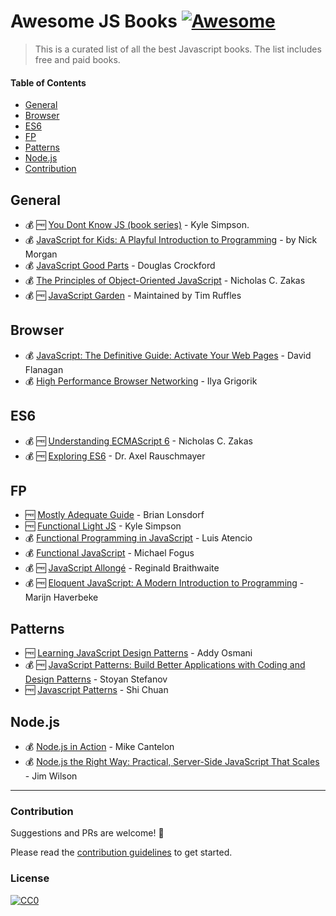 # Awesome JS Books [![Awesome](https://cdn.rawgit.com/sindresorhus/awesome/d7305f38d29fed78fa85652e3a63e154dd8e8829/media/badge.svg)](https://github.com/sindresorhus/awesome)

> This is a curated list of all the best Javascript books. The list includes free and paid books. 

#### Table of Contents
* [General](#general)
* [Browser](#browser)
* [ES6](#es6)
* [FP](#fp)
* [Patterns](#patterns)
* [Node.js](#nodejs)
* [Contribution](#contribution)

## General
- 💰 🆓 [You Dont Know JS (book series)](https://github.com/getify/You-Dont-Know-JS) - Kyle Simpson.
- 💰 [JavaScript for Kids: A Playful Introduction to Programming](https://www.amazon.com/JavaScript-Kids-Playful-Introduction-Programming/dp/1593274084/ref=as_li_ss_tl?_encoding=UTF8&qid=&sr=&linkCode=ll1&tag=eejs-20&linkId=78320bf6b48bd7f6549a22f9abadc66c) - by Nick Morgan
- 💰 [JavaScript Good Parts](https://www.amazon.com/JavaScript-Good-Parts-Douglas-Crockford/dp/0596517742/ref=as_li_ss_tl?ie=UTF8&redirect=true&linkCode=ll1&tag=eejs-20&linkId=afcaa6d74f1fbcc21a0c4d728b83dde1) - Douglas Crockford
- 💰 [The Principles of Object-Oriented JavaScript](https://www.amazon.com/Principles-Object-Oriented-JavaScript-Nicholas-Zakas/dp/1593275404/ref=pd_sim_14_4?_encoding=UTF8&pd_rd_i=1593275404&pd_rd_r=J707VE8JE7WR9D0HPN4Q&pd_rd_w=xumBa&pd_rd_wg=uEZZm&psc=1&refRID=J707VE8JE7WR9D0HPN4Q) - Nicholas C. Zakas
- 💰 🆓 [JavaScript Garden](http://bonsaiden.github.io/JavaScript-Garden/) - Maintained by Tim Ruffles

## Browser
- 💰 [JavaScript: The Definitive Guide: Activate Your Web Pages](https://www.amazon.com/JavaScript-Definitive-Guide-Activate-Guides/dp/0596805527/ref=as_li_ss_tl?ie=UTF8&redirect=true&linkCode=ll1&tag=eejs-20&linkId=11a79cf9e89a54625cb3a8e8ff2dc8d5) - David Flanagan
- 💰 [High Performance Browser Networking](https://www.amazon.com/High-Performance-Browser-Networking-performance/dp/1449344763/ref=as_li_ss_tl?ie=UTF8&linkCode=ll1&tag=eejs-20&linkId=c73d0d3fc227d36ddc90e2d708f3fb8a) - Ilya Grigorik

## ES6
- 💰 🆓 [Understanding ECMAScript 6](https://leanpub.com/understandinges6/read) - Nicholas C. Zakas
- 💰 🆓 [Exploring ES6](http://exploringjs.com/es6/) - Dr. Axel Rauschmayer

## FP
- 🆓 [Mostly Adequate Guide](https://github.com/MostlyAdequate/mostly-adequate-guide) - Brian Lonsdorf
- 🆓 [Functional Light JS](https://github.com/getify/functional-light-js) - Kyle Simpson
- 💰 [Functional Programming in JavaScript](https://www.manning.com/books/functional-programming-in-javascript) - Luis Atencio
- 💰 [Functional JavaScript](http://shop.oreilly.com/product/0636920028857.do) - Michael Fogus
- 💰 🆓 [JavaScript Allongé](https://leanpub.com/javascriptallongesix) - Reginald Braithwaite
- 💰 🆓 [Eloquent JavaScript: A Modern Introduction to Programming](https://www.amazon.com/Eloquent-JavaScript-Modern-Introduction-Programming/dp/1593275846/ref=as_li_ss_tl?s=books&ie=UTF8&qid=1466626605&sr=1-1&keywords=eloquent+javascript+2nd+edition&linkCode=ll1&tag=eejs-20&linkId=8f1d94f3bf900d69600f9c8685791be7) - Marijn Haverbeke

## Patterns
- 🆓 [Learning JavaScript Design Patterns](http://addyosmani.com/resources/essentialjsdesignpatterns/book/) - Addy Osmani 
- 💰 🆓 [JavaScript Patterns: Build Better Applications with Coding and Design Patterns](https://www.amazon.com/JavaScript-Patterns-Better-Applications-Coding/dp/0596806752/ref=pd_sim_14_7?_encoding=UTF8&pd_rd_i=0596806752&pd_rd_r=K1RWTDVZE9M9MAFXBYCK&pd_rd_w=pdNGF&pd_rd_wg=9ZSaE&psc=1&refRID=K1RWTDVZE9M9MAFXBYCK) - Stoyan Stefanov 
- 🆓 [Javascript Patterns](https://shichuan.github.io/javascript-patterns/) - Shi Chuan

## Node.js
- 💰 [Node.js in Action](https://www.amazon.com/Node-js-Action-Mike-Cantelon/dp/1617290572/ref=as_li_ss_tl?ie=UTF8&qid=1466640698&sr=8-1&keywords=node.js+in+action&linkCode=ll1&tag=eejs-20&linkId=57fbe05f198dad9e06df1c1f8fc29a4c) - Mike Cantelon
- 💰 [Node.js the Right Way: Practical, Server-Side JavaScript That Scales](https://www.amazon.com/Node-js-Right-Way-Server-Side-JavaScript/dp/1937785734/ref=sr_1_1?s=books&ie=UTF8&qid=1499377952&sr=1-1&keywords=Node.js+the+Right+Way) - Jim Wilson

<hr>

### Contribution 
Suggestions and PRs are welcome! 🤙

Please read the [contribution guidelines](./contributing.md) to get started.

### License

[![CC0](http://i.creativecommons.org/p/zero/1.0/88x31.png)](http://creativecommons.org/publicdomain/zero/1.0/)
